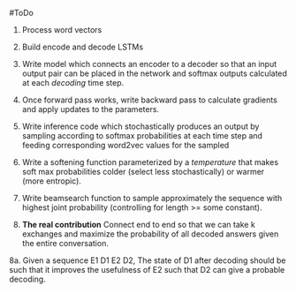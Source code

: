 #ToDo

1. Process word vectors

2. Build encode and decode LSTMs

3. Write  model which connects an encoder to a decoder so that an input output pair can be placed in the network and softmax outputs calculated at each *decoding* time step.

4. Once forward pass works, write backward pass to calculate gradients and apply updates to the parameters.

5. Write inference code which stochastically produces an output by sampling according to softmax probabilities at each time step and feeding corresponding word2vec values for the sampled 
6. Write a softening function parameterized by a *temperature* that makes soft max probabilities colder (select less stochastically) or warmer (more entropic).

7. Write beamsearch function to sample approximately the sequence with highest joint probability (controlling for length >= some constant).

8. **The real contribution** Connect end to end so that we can take k exchanges and maximize the probability of all decoded answers given the entire conversation. 

8a. Given a sequence E1 D1 E2 D2, The state of D1 after decoding should be such that it improves the usefulness of E2 such that D2 can give a probable decoding. 


